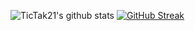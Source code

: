 ![TicTak21's github stats](https://github-readme-stats.vercel.app/api?username=TicTak21&show_icons=true&theme=onedark&count_private=true&hide_border=true)
[![GitHub Streak](https://github-readme-streak-stats.herokuapp.com?user=TicTak21&theme=onedark&hide_border=true&date_format=j%20M%5B%20Y%5D)](https://git.io/streak-stats)
